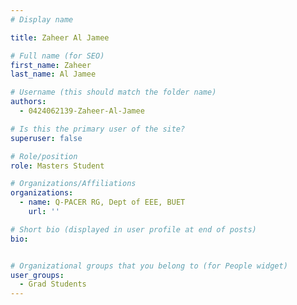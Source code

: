 ```yaml
---
# Display name

title: Zaheer Al Jamee

# Full name (for SEO)
first_name: Zaheer
last_name: Al Jamee

# Username (this should match the folder name)
authors:
  - 0424062139-Zaheer-Al-Jamee

# Is this the primary user of the site?
superuser: false

# Role/position
role: Masters Student 

# Organizations/Affiliations
organizations:
  - name: Q-PACER RG, Dept of EEE, BUET
    url: ''

# Short bio (displayed in user profile at end of posts)
bio: 


# Organizational groups that you belong to (for People widget)
user_groups:
  - Grad Students
---
```

